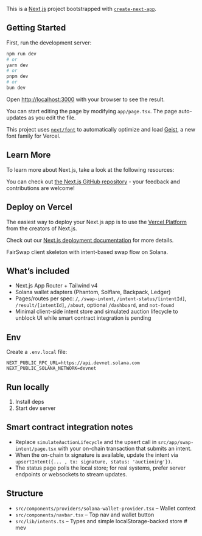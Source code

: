 This is a [Next.js](https://nextjs.org) project bootstrapped with [`create-next-app`](https://nextjs.org/docs/app/api-reference/cli/create-next-app).

## Getting Started

First, run the development server:

```bash
npm run dev
# or
yarn dev
# or
pnpm dev
# or
bun dev
```

Open [http://localhost:3000](http://localhost:3000) with your browser to see the result.

You can start editing the page by modifying `app/page.tsx`. The page auto-updates as you edit the file.

This project uses [`next/font`](https://nextjs.org/docs/app/building-your-application/optimizing/fonts) to automatically optimize and load [Geist](https://vercel.com/font), a new font family for Vercel.

## Learn More

To learn more about Next.js, take a look at the following resources:

You can check out [the Next.js GitHub repository](https://github.com/vercel/next.js) - your feedback and contributions are welcome!

## Deploy on Vercel

The easiest way to deploy your Next.js app is to use the [Vercel Platform](https://vercel.com/new?utm_medium=default-template&filter=next.js&utm_source=create-next-app&utm_campaign=create-next-app-readme) from the creators of Next.js.

Check out our [Next.js deployment documentation](https://nextjs.org/docs/app/building-your-application/deploying) for more details.

FairSwap client skeleton with intent-based swap flow on Solana.

## What’s included

- Next.js App Router + Tailwind v4
- Solana wallet adapters (Phantom, Solflare, Backpack, Ledger)
- Pages/routes per spec: `/`, `/swap-intent`, `/intent-status/[intentId]`, `/result/[intentId]`, `/about`, optional `/dashboard`, and `not-found`
- Minimal client-side intent store and simulated auction lifecycle to unblock UI while smart contract integration is pending

## Env

Create a `.env.local` file:

```
NEXT_PUBLIC_RPC_URL=https://api.devnet.solana.com
NEXT_PUBLIC_SOLANA_NETWORK=devnet
```

## Run locally

1. Install deps
2. Start dev server

## Smart contract integration notes

- Replace `simulateAuctionLifecycle` and the upsert call in `src/app/swap-intent/page.tsx` with your on-chain transaction that submits an intent.
- When the on-chain tx signature is available, update the intent via `upsertIntent({... , tx: signature, status: 'auctioning'})`.
- The status page polls the local store; for real systems, prefer server endpoints or websockets to stream updates.

## Structure

- `src/components/providers/solana-wallet-provider.tsx` – Wallet context
- `src/components/navbar.tsx` – Top nav and wallet button
- `src/lib/intents.ts` – Types and simple localStorage-backed store
#   m e v  
 